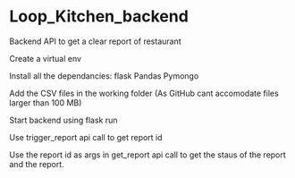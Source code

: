 # Loop_Kitchen_backend
Backend API to get a clear report of restaurant

Create a virtual env

Install all the dependancies: flask Pandas Pymongo

Add the CSV files in the working folder (As GitHub cant accomodate files larger than 100 MB)

Start backend using flask run 

Use trigger_report api call to get report id 

Use the report id as args in get_report api call to get the staus of the report and the report.
